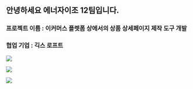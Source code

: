 ## 안녕하세요 에너자이조 12팀입니다.
### 프로젝트 이름 : 이커머스 플렛폼 상에서의 상품 상세페이지 제작 도구 개발
### 협업 기업 : 긱스 로프트

![](https://velog.velcdn.com/images/choidongkuen/post/6add2bc9-e93d-4c9e-91b8-cefb1bc02f63/image.png)

![](https://velog.velcdn.com/images/choidongkuen/post/14ae7c5b-cd16-48a5-bce0-f5e4d94b026f/image.png)

![](https://velog.velcdn.com/images/choidongkuen/post/c34e0959-0423-4610-b3ce-222e93c1d2f8/image.png)
